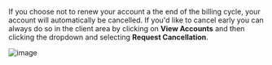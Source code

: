 If you choose not to renew your account a the end of the billing cycle, your account will automatically be cancelled. If you'd like to cancel early you can always do so in the client area by clicking on **View Accounts** and then clicking the dropdown and selecting **Request Cancellation**.

![image](http://i.imgur.com/vmJVV4A.png)

<meta property="st:image" content="http://i.imgur.com/vmJVV4A.png">